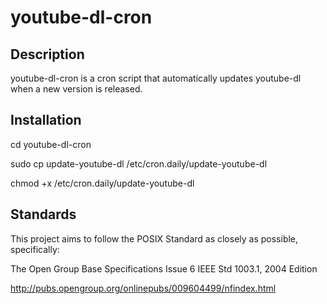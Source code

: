 # youtube-dl-cron

## Description
youtube-dl-cron is a cron script that automatically updates youtube-dl when a new version is released.

## Installation
cd youtube-dl-cron

sudo cp update-youtube-dl /etc/cron.daily/update-youtube-dl

chmod +x /etc/cron.daily/update-youtube-dl

## Standards
This project aims to follow the POSIX Standard as closely as possible, specifically:

The Open Group Base Specifications Issue 6
IEEE Std 1003.1, 2004 Edition

http://pubs.opengroup.org/onlinepubs/009604499/nfindex.html
